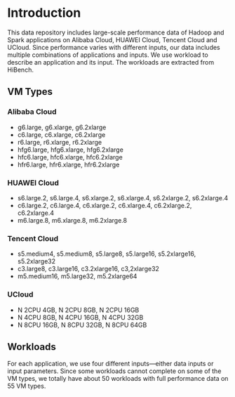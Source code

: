 # Introduction
This data repository includes large-scale performance data of Hadoop and Spark applications on Alibaba Cloud, HUAWEI Cloud, Tencent Cloud and UCloud. Since performance varies with different inputs, our data includes multiple combinations of applications and inputs. We use workload to describe an application and its input. The workloads are extracted from HiBench.

## VM Types

### Alibaba Cloud
* g6.large, g6.xlarge, g6.2xlarge
* c6.large, c6.xlarge, c6.2xlarge
* r6.large, r6.xlarge, r6.2xlarge
* hfg6.large, hfg6.xlarge, hfg6.2xlarge
* hfc6.large, hfc6.xlarge, hfc6.2xlarge
* hfr6.large, hfr6.xlarge, hfr6.2xlarge

### HUAWEI Cloud
* s6.large.2, s6.large.4, s6.xlarge.2, s6.xlarge.4, s6.2xlarge.2, s6.2xlarge.4
* c6.large.2, c6.large.4, c6.xlarge.2, c6.xlarge.4, c6.2xlarge.2, c6.2xlarge.4
* m6.large.8, m6.xlarge.8, m6.2xlarge.8

### Tencent Cloud
* s5.medium4, s5.medium8, s5.large8, s5.large16, s5.2xlarge16, s5.2xlarge32
* c3.large8, c3.large16, c3.2xlarge16, c3,2xlarge32
* m5.medium16, m5.large32, m5.2xlarge64

### UCloud
* N 2CPU 4GB, N 2CPU 8GB, N 2CPU 16GB
* N 4CPU 8GB, N 4CPU 16GB, N 4CPU 32GB
* N 8CPU 16GB, N 8CPU 32GB, N 8CPU 64GB

## Workloads
For each application, we use four different inputs—either data inputs or input parameters. Since some workloads cannot complete on some of the VM types, we totally have about 50 workloads with full performance data on 55 VM types.